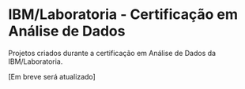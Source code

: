 # IBM/Laboratoria - Certificação em Análise de Dados

Projetos criados durante a certificação em Análise de Dados da IBM/Laboratoria.

[Em breve será atualizado]
